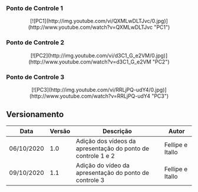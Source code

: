 ### Ponto de Controle 1
<center>
[![PC1](http://img.youtube.com/vi/QXMLwDLTJvc/0.jpg)](http://www.youtube.com/watch?v=QXMLwDLTJvc "PC1")
</center>

### Ponto de Controle 2
<center>
[![PC2](http://img.youtube.com/vi/d3C1_G_e2VM/0.jpg)](http://www.youtube.com/watch?v=d3C1_G_e2VM "PC2")
</center>

### Ponto de Controle 3
<center>
[![PC3](http://img.youtube.com/vi/RRLjPQ-udY4/0.jpg)](http://www.youtube.com/watch?v=RRLjPQ-udY4 "PC3")
</center>

## Versionamento
Data | Versão | Descrição | Autor 
------ | --------- | ---------- | --------
06/10/2020 | 1.0 | Adição dos vídeos da apresentação do ponto de controle 1 e 2 | Fellipe e Itallo
09/10/2020 | 1.1 | Adição do vídeo da apresentação do ponto de controle 3 | Fellipe e Itallo